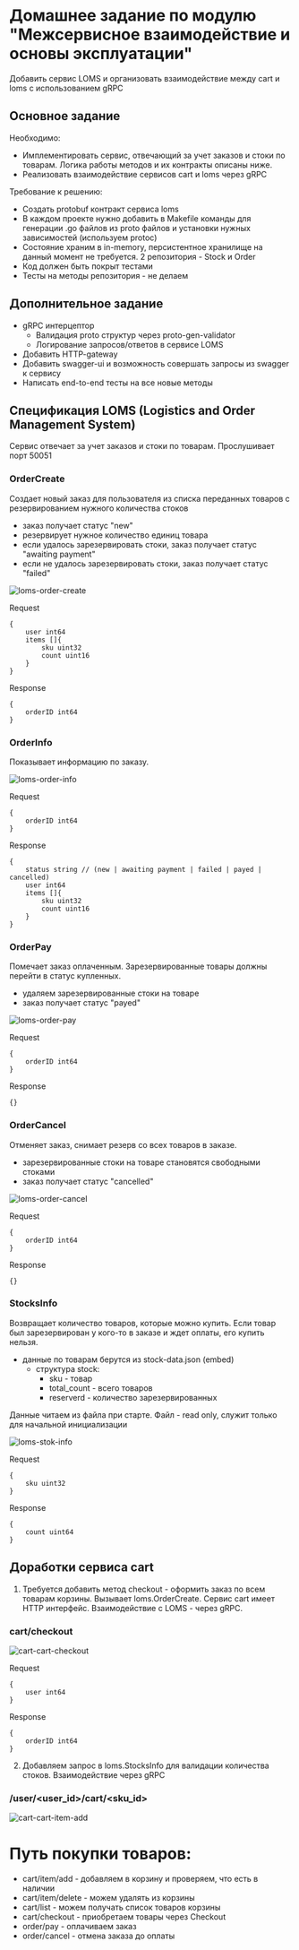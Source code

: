 # Домашнее задание по модулю "Межсервисное взаимодействие и основы эксплуатации"

Добавить сервис LOMS и организовать взаимодействие между cart и loms с использованием gRPC

## Основное задание

Необходимо:
- Имплементировать сервис, отвечающий за учет заказов и стоки по товарам. Логика работы методов и их контракты описаны ниже.
- Реализовать взаимодействие сервисов cart и loms через gRPC

Требование к решению:
- Создать protobuf контракт сервиса loms
- В каждом проекте нужно добавить в Makefile команды для генерации .go файлов из proto файлов и установки нужных зависимостей (используем protoc)
- Состояние храним в in-memory, персистентное хранилище на данный момент не требуется. 2 репозитория - Stock и Order
- Код должен быть покрыт тестами
- Тесты на методы репозитория - не делаем



## Дополнительное задание
- gRPC интерцептор
    - Валидация proto структур через proto-gen-validator
    - Логирование запросов/ответов в сервисе LOMS
- Добавить HTTP-gateway
- Добавить swagger-ui и возможность совершать запросы из swagger к сервису
- Написать end-to-end тесты на все новые методы 


## Спецификация LOMS (Logistics and Order Management System)

Сервис отвечает за учет заказов и стоки по товарам.
Прослушивает порт 50051

### OrderCreate

Создает новый заказ для пользователя из списка переданных товаров с резервированием нужного количества стоков
+ заказ получает статус "new"
+ резервирует нужное количество единиц товара
+ если удалось зарезервировать стоки, заказ получает статус "awaiting payment"
+ если не удалось зарезервировать стоки, заказ получает статус "failed"

![loms-order-create](img/loms-order-create.png)

Request
```
{
    user int64
    items []{
        sku uint32
        count uint16
    }
}
```

Response
```
{
    orderID int64
}
```

### OrderInfo

Показывает информацию по заказу.

![loms-order-info](img/loms-order-info.png)

Request
```
{
    orderID int64
}
```

Response
```
{
    status string // (new | awaiting payment | failed | payed | cancelled)
    user int64
    items []{
        sku uint32
        count uint16
    }
}
```

### OrderPay

Помечает заказ оплаченным. Зарезервированные товары должны перейти в статус купленных.
+ удаляем зарезервированные стоки на товаре
+ заказ получает статус "payed"


![loms-order-pay](img/loms-order-pay.png)

Request
```
{
    orderID int64
}
```

Response
```
{}
```

### OrderCancel

Отменяет заказ, снимает резерв со всех товаров в заказе.
+ зарезервированные стоки на товаре становятся свободными стоками
+ заказ получает статус "cancelled"


![loms-order-cancel](img/loms-order-cancel.png)

Request
```
{
    orderID int64
}
```

Response
```
{}
```

### StocksInfo

Возвращает количество товаров, которые можно купить. Если товар был зарезервирован у кого-то в заказе и ждет оплаты, его купить нельзя.
- данные по товарам берутся из stock-data.json (embed)
    - структура stock:
        - sku - товар
        - total_count - всего товаров
        - reserverd - количество зарезервированных

Данные читаем из файла при старте. Файл - read only, служит только для начальной инициализации

![loms-stok-info](img/loms-stok-info.png)

Request
```
{
    sku uint32
}
```

Response
```
{
    count uint64
}
```

## Доработки сервиса cart

1) Требуется добавить метод checkout - оформить заказ по всем товарам корзины. Вызывает loms.OrderCreate.
Сервис cart имеет HTTP интерфейс. Взаимодействие с LOMS - через gRPC.
### cart/checkout


![cart-cart-checkout](img/cart-cart-checkout.png)

Request
```
{
    user int64
}
```

Response
```
{
    orderID int64
}
```

2) Добавляем запрос в loms.StocksInfo для валидации количества стоков.
Взаимодействие через gRPC
### /user/<user_id>/cart/<sku_id>


![cart-cart-item-add](img/cart-cart-item-add.png)



    
# Путь покупки товаров:

- cart/item/add - добавляем в корзину и проверяем, что есть в наличии
- cart/item/delete - можем удалять из корзины
- cart/list - можем получать список товаров корзины
- cart/checkout - приобретаем товары через Checkout
- order/pay - оплачиваем заказ
- order/cancel - отмена заказа до оплаты
